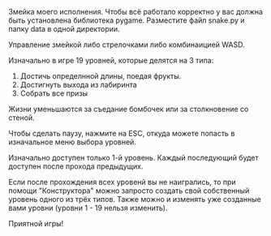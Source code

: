 Змейка моего исполнения.
Чтобы всё работало корректно у вас должна быть установлена библиотека pygame. 
Разместите файл snake.py и папку data  в одной директории.

Управление змейкой либо стрелочками либо комбинаицией WASD.

Изначально в игре 19 уровней, которые делятся на 3 типа:
1) Достичь определнной длины, поедая фрукты.
2) Достигнуть выхода из лабиринта
3) Собрать все призы

Жизни уменьшаются за съедание бомбочек или за столкновение со стеной. 

Чтобы сделать паузу, нажмите на ESC, откуда можете попасть в изначальное меню выбора уровней.

Изначально доступен только 1-й уровень. Каждый последующий будет доступен после прохода предыдущих.

Если после прохождения всех уровенй вы не наигрались, то при помощи "Конструктора" можно запросто создать свой собственный
уровень одного из трёх типов. Также можно и изменять уже созданные вами уровни (уровни 1 - 19 нельзя изменить).

Приятной игры!
